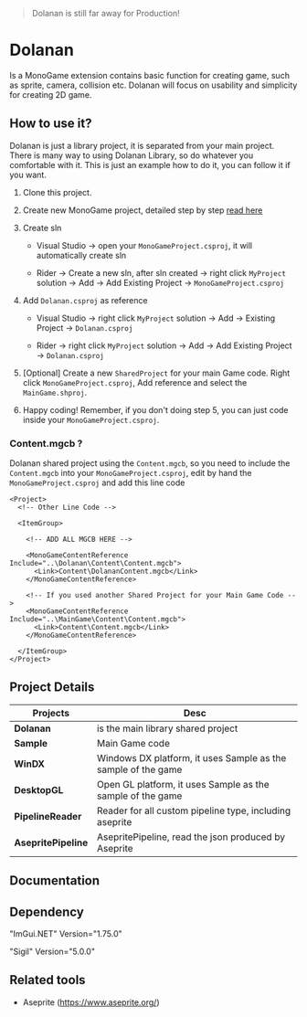 > Dolanan is still far away for Production!

# Dolanan
Is a MonoGame extension contains basic function for creating game, such as sprite, camera, collision etc. Dolanan will focus on
usability and simplicity for creating 2D game.

## How to use it?
Dolanan is just a library project, it is separated from your main project. There is many way to using Dolanan Library, so do whatever you comfortable with it.
This is just an example how to do it, you can follow it if you want.

1. Clone this project.

2. Create new MonoGame project, detailed step by step [read here](https://docs.monogame.net/articles/introduction/create_project.html)

3. Create sln

    - Visual Studio -> open your `MonoGameProject.csproj`, it will automatically create sln
    
    - Rider -> Create a new sln, after sln created -> right click `MyProject` solution -> Add -> Add Existing Project -> `MonoGameProject.csproj`
    
4. Add `Dolanan.csproj` as reference

    - Visual Studio -> right click `MyProject` solution -> Add -> Existing Project -> `Dolanan.csproj`
    
    - Rider -> right click `MyProject` solution -> Add -> Add Existing Project -> `Dolanan.csproj`

5. [Optional] Create a new `SharedProject` for your main Game code. Right click `MonoGameProject.csproj`, Add reference and select the `MainGame.shproj`.

6. Happy coding! Remember, if you don't doing step 5, you can just code inside your `MonoGameProject.csproj`.

### Content.mgcb ?

Dolanan shared project using the `Content.mgcb`, so you need to include the `Content.mgcb` into your `MonoGameProject.csproj`, edit by hand the `MonoGameProject.csproj` and add this line code

```
<Project>
  <!-- Other Line Code -->

  <ItemGroup>
  
    <!-- ADD ALL MGCB HERE -->
    
    <MonoGameContentReference Include="..\Dolanan\Content\Content.mgcb">
      <Link>Content\DolananContent.mgcb</Link>
    </MonoGameContentReference>
    
    <!-- If you used another Shared Project for your Main Game Code -->
    <MonoGameContentReference Include="..\MainGame\Content\Content.mgcb">
      <Link>Content\Content.mgcb</Link>
    </MonoGameContentReference>
    
  </ItemGroup>
</Project>
```

## Project Details

|**Projects**        | Desc                                                                    |
|--------------------|--------------------------------------------------------------------------|
|**Dolanan**         | is the main library shared project                                       |
|**Sample**          | Main Game code                                                           |
|**WinDX**           | Windows DX platform, it uses Sample as the sample of the game            |
|**DesktopGL**       | Open GL platform, it uses Sample as the sample of the game               |
|**PipelineReader**  | Reader for all custom pipeline type, including aseprite                  |
|**AsepritePipeline**| AsepritePipeline, read the json produced by Aseprite                     |

## Documentation


## Dependency

"ImGui.NET" Version="1.75.0"

"Sigil" Version="5.0.0"

## Related tools
- Aseprite (https://www.aseprite.org/)
